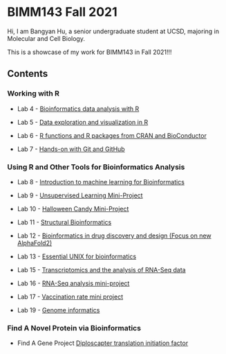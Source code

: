 # BIMM143 Fall 2021

Hi, I am Bangyan Hu, a senior undergraduate student at UCSD, majoring in Molecular and Cell Biology.

This is a showcase of my work for BIMM143 in Fall 2021!!!

## Contents

### Working with R

- Lab 4 - [Bioinformatics data analysis with R](https://github.com/Ericliangliang/bimm143/tree/main/class%204)

- Lab 5 - [Data exploration and visualization in R](https://github.com/Ericliangliang/bimm143/tree/main/Class%205)

- Lab 6 - [R functions and R packages from CRAN and BioConductor](https://github.com/Ericliangliang/bimm143/tree/main/Class%206)

- Lab 7 - [Hands-on with Git and GitHub](https://github.com/Ericliangliang/bimm143/tree/main/Class%207)

### Using R and Other Tools for Bioinformatics Analysis

- Lab 8 - [Introduction to machine learning for Bioinformatics](https://github.com/Ericliangliang/bimm143/tree/main/class%208)

- Lab 9 - [Unsupervised Learning Mini-Project](https://github.com/Ericliangliang/bimm143/tree/main/class%209%20(mini-project))

- Lab 10 - [Halloween Candy Mini-Project](https://github.com/Ericliangliang/bimm143/tree/main/class%2010%20(candy%20project))

- Lab 11 - [Structural Bioinformatics](https://github.com/Ericliangliang/bimm143/tree/main/class%2011%20and%2012)

- Lab 12 - [Bioinformatics in drug discovery and design (Focus on new AlphaFold2)](https://github.com/Ericliangliang/bimm143/tree/main/class%2011%20and%2012)

- Lab 13 - [Essential UNIX for bioinformatics](https://github.com/Ericliangliang/bimm143/tree/main/class%2013)

- Lab 15 - [Transcriptomics and the analysis of RNA-Seq data](https://github.com/Ericliangliang/bimm143/tree/main/class%2015)

- Lab 16 - [RNA-Seq analysis mini-project](https://github.com/Ericliangliang/bimm143/tree/main/class%2016)

- Lab 17 - [Vaccination rate mini project](https://github.com/Ericliangliang/bimm143/tree/main/class%2017)

- Lab 19 - [Genome informatics](https://github.com/Ericliangliang/bimm143/tree/main/class%2019)

### Find A Novel Protein via Bioinformatics

- Find A Gene Project [Diploscapter translation initiation factor](https://github.com/Ericliangliang/bimm143/tree/main/class%2020%20BIMM143_Project)




